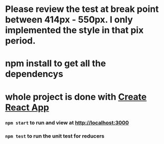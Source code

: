 # Please review the test at break point between 414px - 550px. I only implemented the style in that pix period. 

# npm install to get all the dependencys

# whole project is done with [Create React App](https://github.com/facebookincubator/create-react-app)
### `npm start` to run and view at [http://localhost:3000](http://localhost:3000)
### `npm test` to run the unit test for reducers
